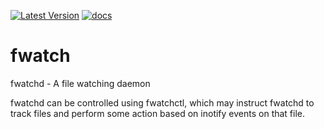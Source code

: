 [![Latest Version](https://img.shields.io/crates/v/fwatch.svg)](https://crates.io/crates/fwatch/)
[![docs](https://docs.rs/fwatch/badge.svg)](https://docs.rs/fwatch)

# fwatch

fwatchd - A file watching daemon

fwatchd can be controlled using fwatchctl, which may instruct fwatchd to track
files and perform some action based on inotify events on that file.
